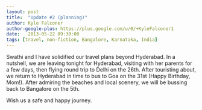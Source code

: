```yaml
---
layout: post
title:  "Update #2 (planning)"
author: Kyle Falconer
author-google-plus: https://plus.google.com/u/0/+KyleFalconer1
date:   2013-05-22 09:30:00
tags: [travel, non-fiction, Bangalore, Karnataka, India]
---
```


Swathi and I have solidified our travel plans beyond Hyderabad. In a nutshell, we are leaving tonight for Hyderabad, visiting with her parents for a few days, then flying round trip to Delhi on the 26th. After touristing about, we return to Hyderabad in time to bus to Goa on the 31st (Happy Birthday, Mom!). After admiring the beaches and local scenery, we will be bussing back to Bangalore on the 5th.

Wish us a safe and happy journey.